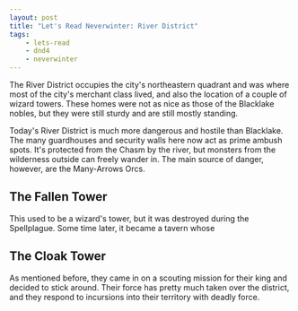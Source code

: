 ```yaml
---
layout: post
title: "Let's Read Neverwinter: River District"
tags:
    - lets-read
    - dnd4
    - neverwinter
---
```


The River District occupies the city's northeastern quadrant and was where most
of the city's merchant class lived, and also the location of a couple of wizard
towers. These homes were not as nice as those of the Blacklake nobles, but they
were still sturdy and are still mostly standing.

Today's River District is much more dangerous and hostile than Blacklake. The
many guardhouses and security walls here now act as prime ambush spots. It's
protected from the Chasm by the river, but monsters from the wilderness outside
can freely wander in. The main source of danger, however, are the Many-Arrows
Orcs.

## The Fallen Tower

This used to be a wizard's tower, but it was destroyed during the
Spellplague. Some time later, it became a tavern whose

## The Cloak Tower

As mentioned before, they came in on a scouting mission for their king and
decided to stick around. Their force has pretty much taken over the district,
and they respond to incursions into their territory with deadly force.
